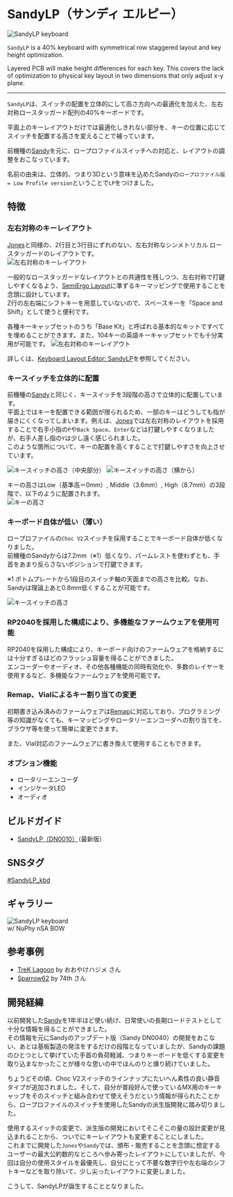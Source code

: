 # SandyLP（サンディ エルピー）

![SandyLP keyboard](./assets/Readme/DSCF5282.jpeg)  

`SandyLP` is a 40% keyboard with symmetrical row staggered layout and key height optimization.

Layered PCB will make height differences for each key.
This covers the lack of optimization to physical key layout in two dimensions that only adjust x-y plane.

---

`SandyLP`は、スイッチの配置を立体的にして高さ方向への最適化を加えた、左右対称ロースタッガード配列の40%キーボードです。  

平面上のキーレイアウトだけでは最適化しきれない部分を、キーの位置に応じてスイッチを配置する高さを変えることで補っています。

前機種の[Sandy](https://github.com/jpskenn/Sandy)を元に、ロープロファイルスイッチへの対応と、レイアウトの調整をおこなっています。

名前の由来は、立体的、つまり3Dという意味を込めたSandyの`ロープロファイル版 = Low Profile version`ということで`LP`をつけました。

## 特徴

### 左右対称のキーレイアウト  

[Jones](https://github.com/jpskenn/Jones)と同様の、2行目と3行目にずれのない、左右対称なシンメトリカル ロースタッガードのレイアウトです。  
![左右対称のキーレイアウト](./assets/Readme/DSCF5300.jpeg)

一般的なロースタッガードなレイアウトとの共通性を残しつつ、左右対称で打鍵しやすくなるよう、[SemiErgo Layout](https://github.com/mtei/SemiErgo_Layout)に準ずるキーマッピングで使用することを念頭に設計しています。  
Z行の左右端にシフトキーを用意していないので、スペースキーを「Space and Shift」として使うと便利です。

各種キーキャップセットのうち「Base Kit」と呼ばれる基本的なキットですべてを埋めることができます。また、104キーの英語キーキャップセットでも十分実用が可能です。
![左右対称のキーレイアウト](./assets/Readme/layout_for_base_kit.png)

詳しくは、[Keyboard Layout Editor: SandyLP](https://www.keyboard-layout-editor.com/#/gists/29f5da09ffa69ab85efa4c68b556282b)を参照してください。

### キースイッチを立体的に配置  

前機種の[Sandy](https://github.com/jpskenn/Sandy)と同じく、キースイッチを3段階の高さで立体的に配置しています。  
平面上ではキーを配置できる範囲が限られるため、一部のキーはどうしても指が届きにくくなってしまいます。例えば、[Jones](https://github.com/jpskenn/Jones)では左右対称のレイアウトを採用することで右手小指の`P`や`Back Space`、`Enter`などは打鍵しやすくなりましたが、右手人差し指の`Y`は少し遠く感じられました。  
このような箇所について、キーの配置を高くすることで打鍵しやすさを向上させています。  

![キースイッチの高さ（中央部分）](./assets/Readme/DSCF5294.jpeg)
![キースイッチの高さ（横から）](./assets/Readme/DSCF5296.jpeg)

キーの高さはLow（基準高＝0mm）, Middle（3.6mm）, High（8.7mm）の3段階で、以下のように配置されます。  
![キーの高さ](./assets/Readme/layout_height_map.png)

### キーボード自体が低い（薄い）  

ロープロファイルの`Choc V2`スイッチを採用することでキーボード自体が低くなりました。  
前機種のSandyからは7.2mm（※1）低くなり、パームレストを使わずとも、手首をあまり反らさないポジションで打鍵できます。

※1 ボトムプレートから1段目のスイッチ軸の天面までの高さを比較。なお、Sandyは理論上あと0.8mm低くすることが可能です。

![キースイッチの高さ](./assets/Readme/DSCF5284.jpeg)

### RP2040を採用した構成により、多機能なファームウェアを使用可能

RP2040を採用した構成により、キーボード向けのファームウェアを格納するには十分すぎるほどのフラッシュ容量を得ることができました。  
エンコーダーやオーディオ、その他各種機能の同時有効化や、多数のレイヤーを使用するなど、多機能なファームウェアを使用可能です。

### Remap、Vialによるキー割り当ての変更  

初期書き込み済みのファームウェアは[Remap](https://remap-keys.app/)に対応しており、プログラミング等の知識がなくても、キーマッピングやロータリーエンコーダへの割り当てを、ブラウザ等を使って簡単に変更できます。  

また、Vial対応のファームウェアに書き換えて使用することもできます。

### オプション機能  

- ロータリーエンコーダ
- インジケータLED
- オーディオ

## ビルドガイド

- [SandyLP（DN0010）](/docs/BuildGuide_DN0010.md)（最新版）

## SNSタグ

[#SandyLP_kbd](https://twitter.com/search?q=%23SandyLP_kbd)

## ギャラリー

![SandyLP keyboard](./assets/Readme/DSCF5282.jpeg)  
w/ NuPhy nSA BOW

## 参考事例

- [TreK Lagoon](https://zenn.dev/digitarhythm/articles/a559b4b19fc959) by おおやけハジメ さん
- [Sparrow62](https://github.com/74th/sparrow62-buildguide/blob/master/sparrow62_v2.md) by 74th さん

## 開発経緯

以前開発した[Sandy](https://github.com/jpskenn/Sandy)を1年半ほど使い続け、日常使いの長期ロードテストとして十分な情報を得ることができました。  
その情報を元にSandyのアップデート版（Sandy DN0040）の開発をおこない、あとは基板製造の発注をするだけの段階となっていましたが、Sandyの課題のひとつとして挙げていた手首の負荷軽減、つまりキーボードを低くする変更を取り込まなかったことが様々な思いの中でほんのりと燻り続けていました。

ちょうどその頃、Choc V2スイッチのラインナップにたいへん素性の良い静音タイプが追加されました。そして、自分が普段好んで使っているMX用のキーキャップをそのスイッチと組み合わせて使えそうだという情報が得られたことから、ロープロファイルのスイッチを使用したSandyの派生版開発に踏み切りました。  

使用するスイッチの変更で、派生版の開発においてそこそこの量の設計変更が見込まれることから、ついでにキーレイアウトも変更することにしました。  
これまでに開発した`Jones`や`Sandy`では、頒布・販売することを念頭に想定するユーザーの最大公約数的なところへ歩み寄ったレイアウトにしていましたが、今回は自分の使用スタイルを最優先し、自分にとって不要な数字行や左右端のシフトキーなどを取り除いて、少し尖ったレイアウトに変更しました。

こうして、SandyLPが誕生することとなりました。
